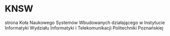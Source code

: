 # KNSW
strona Koła Naukowego Systemów Wbudowanych działającego w Instytucie Informatyki Wydziału Informatyki i Telekomunikacji Politechniki Poznańskiej

